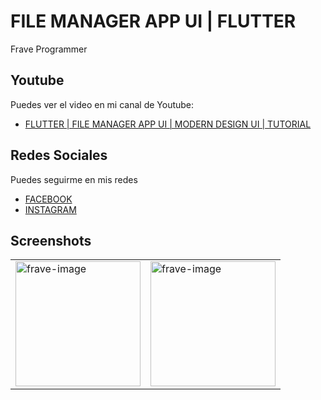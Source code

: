 # FILE MANAGER APP UI | FLUTTER

Frave Programmer

## Youtube

Puedes ver el video en mi canal de Youtube:

- [FLUTTER | FILE MANAGER APP UI | MODERN DESIGN UI | TUTORIAL](https://youtu.be/LCEyWOj86DM)

## Redes Sociales

Puedes seguirme en mis redes

- [FACEBOOK](https://www.facebook.com/fraveProgrammer)
- [INSTAGRAM](https://www.instagram.com/_frave)

## Screenshots

<table>
  <tr>
    <td><img src="https://user-images.githubusercontent.com/76232843/106237134-219b9880-61cc-11eb-8650-764c59c63e09.png" alt="frave-image" width="200"></td>
    <td><img src="https://user-images.githubusercontent.com/76232843/106237159-3415d200-61cc-11eb-9a64-063463067e6c.png" alt="frave-image" width="200"></td>
  </tr>
</table>
